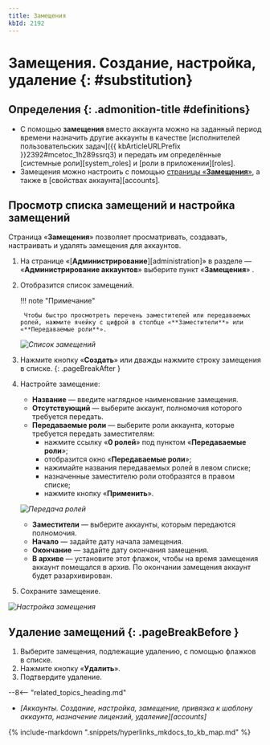 ```yaml
---
title: Замещения
kbId: 2192
---
```


# Замещения. Создание, настройка, удаление {: #substitution}

<div class="admonition question" markdown="block">

## Определения {: .admonition-title #definitions}

- С помощью **замещения** вместо аккаунта можно на заданный период времени назначить другие аккаунты в качестве [исполнителей пользовательских задач]({{ kbArticleURLPrefix }}2392#mcetoc_1h289ssrq3) и передать им определённые [системные роли][system_roles] и [роли в приложении][roles].
- Замещения можно настроить с помощью [страницы «**Замещения**»](#просмотр-списка-замещений-и-настройка-замещений), а также в [свойствах аккаунта][accounts].

</div>

## Просмотр списка замещений и настройка замещений

Страница «**Замещения**» позволяет просматривать, создавать, настраивать и удалять замещения для аккаунтов.

1. На странице «[**Администрирование**][administration]» в разделе — «**Администрирование аккаунтов**» выберите пункт «**Замещения**» <i class="fa-light  fa-user-clock">‌</i>.
2. Отобразится список замещений.

    !!! note "Примечание"

        Чтобы быстро просмотреть перечень заместителей или передаваемых ролей, нажмите ячейку с цифрой в столбце «**Заместители**» или «**Передаваемые роли**».

    *![Список замещений](img/substitutions.png)*

3. Нажмите кнопку «**Создать**» или дважды нажмите строку замещения в списке.
{: .pageBreakAfter }
4. Настройте замещение:

    - **Название** — введите наглядное наименование замещения.
    - **Отсутствующий** — выберите аккаунт, полномочия которого требуется передать.
    - **Передаваемые роли** — выберите роли аккаунта, которые требуется передать заместителям:
        - нажмите ссылку «**0 ролей**» под пунктом «**Передаваемые роли**»;
        - отобразится окно «**Передаваемые роли**»;
        - нажимайте названия передаваемых ролей в левом списке;
        - назначенные заместителю роли отобразятся в правом списке;
        - нажмите кнопку «**Применить**».

    _![Передача ролей](img/substitution_assigned_roles.png)_

    - **Заместители** — выберите аккаунты, которым передаются полномочия.
    - **Начало** — задайте дату начала замещения.
    - **Окончание** — задайте дату окончания замещения.
    - **В архиве** — установите этот флажок, чтобы на время замещения аккаунт помещался в архив. По окончании замещения аккаунт будет разархивирован.
5. Сохраните замещение.

_![Настройка замещения](img/substitution_properties.png)_

## Удаление замещений {: .pageBreakBefore }

1. Выберите замещения, подлежащие удалению, с помощью флажков в списке.
2. Нажмите кнопку «**Удалить**».
3. Подтвердите удаление.

<div class="relatedTopics">

--8<-- "related_topics_heading.md"

- *[Аккаунты. Создание, настройка, замещение, привязка к шаблону аккаунта, назначение лицензий, удаление][accounts]*

</div>

{%
include-markdown ".snippets/hyperlinks_mkdocs_to_kb_map.md"
%}
